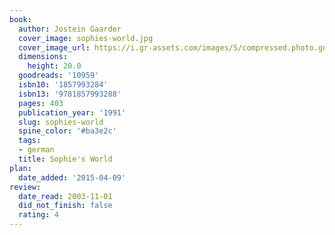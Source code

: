 ```yaml
---
book:
  author: Jostein Gaarder
  cover_image: sophies-world.jpg
  cover_image_url: https://i.gr-assets.com/images/S/compressed.photo.goodreads.com/books/1343459906l/10959._SX98_.jpg
  dimensions:
    height: 20.0
  goodreads: '10959'
  isbn10: '1857993284'
  isbn13: '9781857993288'
  pages: 403
  publication_year: '1991'
  slug: sophies-world
  spine_color: '#ba3e2c'
  tags:
  - german
  title: Sophie's World
plan:
  date_added: '2015-04-09'
review:
  date_read: 2003-11-01
  did_not_finish: false
  rating: 4
---
```

